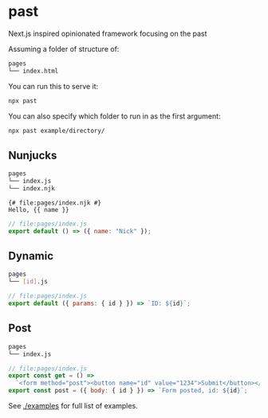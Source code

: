 # past

Next.js inspired opinionated framework focusing on the past

Assuming a folder of structure of:

```bash
pages
└── index.html
```

You can run this to serve it:

```bash
npx past
```

You can also specify which folder to run in as the first argument:

```bash
npx past example/directory/
```

## Nunjucks

```bash
pages
└── index.js
└── index.njk
```

```nunjucks
{# file:pages/index.njk #}
Hello, {{ name }}
```

```javascript
// file:pages/index.js
export default () => ({ name: "Nick" });
```

## Dynamic

```bash
pages
└── [id].js
```

```javascript
// file:pages/index.js
export default ({ params: { id } }) => `ID: ${id}`;
```

## Post

```bash
pages
└── index.js
```

```javascript
// file:pages/index.js
export const get = () =>
  `<form method="post"><button name="id" value="1234">Submit</button></form>`;
export const post = ({ body: { id } }) => `Form posted, id: ${id}`;
```

See [./examples](./examples) for full list of examples.
